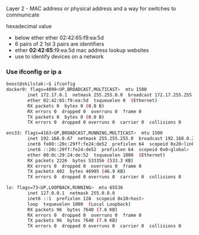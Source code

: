 Layer 2 - MAC address or physical address and a way for switches to communicate

hexadecimal value
- below ether ether 02:42:65:f9:ea:5d
- 6 pairs of 2
1st 3 pairs are identifiers 
- ether **02:42:65**:f9:ea:5d
mac address lookup websites
- use to identify devices on a network

### Use ifconfig or ip a 
```bash
boost@skilstak:~$ ifconfig
docker0: flags=4099<UP,BROADCAST,MULTICAST>  mtu 1500
        inet 172.17.0.1  netmask 255.255.0.0  broadcast 172.17.255.255
        ether 02:42:65:f9:ea:5d  txqueuelen 0  (Ethernet)
        RX packets 0  bytes 0 (0.0 B)
        RX errors 0  dropped 0  overruns 0  frame 0
        TX packets 0  bytes 0 (0.0 B)
        TX errors 0  dropped 0 overruns 0  carrier 0  collisions 0

ens33: flags=4163<UP,BROADCAST,RUNNING,MULTICAST>  mtu 1500
        inet 192.168.0.67  netmask 255.255.255.0  broadcast 192.168.0.255
        inet6 fe80::20c:29ff:fe24:de52  prefixlen 64  scopeid 0x20<link>
        inet6 ::20c:29ff:fe24:de52  prefixlen 64  scopeid 0x0<global>
        ether 00:0c:29:24:de:52  txqueuelen 1000  (Ethernet)
        RX packets 2226  bytes 533356 (533.3 KB)
        RX errors 0  dropped 0  overruns 0  frame 0
        TX packets 402  bytes 46905 (46.9 KB)
        TX errors 0  dropped 0 overruns 0  carrier 0  collisions 0

lo: flags=73<UP,LOOPBACK,RUNNING>  mtu 65536
        inet 127.0.0.1  netmask 255.0.0.0
        inet6 ::1  prefixlen 128  scopeid 0x10<host>
        loop  txqueuelen 1000  (Local Loopback)
        RX packets 96  bytes 7640 (7.6 KB)
        RX errors 0  dropped 0  overruns 0  frame 0
        TX packets 96  bytes 7640 (7.6 KB)
        TX errors 0  dropped 0 overruns 0  carrier 0  collisions 0

```
